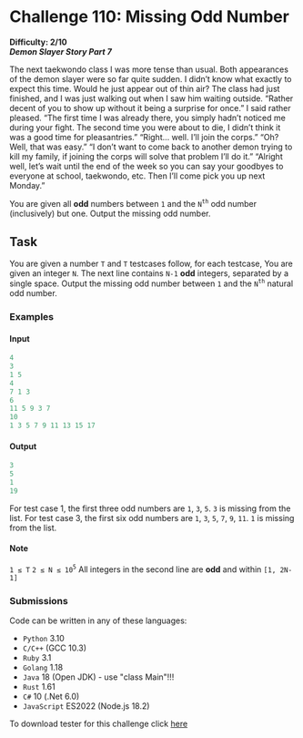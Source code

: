 # Challenge 110: Missing Odd Number

**Difficulty: 2/10**  
_**Demon Slayer Story Part 7**_

The next taekwondo class I was more tense than usual. Both appearances of the demon slayer were so far quite sudden. I didn’t know what exactly to expect this time. Would he just appear out of thin air? The class had just finished, and I was just walking out when I saw him waiting outside. “Rather decent of you to show up without it being a surprise for once.” I said rather pleased.
“The first time I was already there, you simply hadn’t noticed me during your fight. The second time you were about to die, I didn’t think it was a good time for pleasantries.”
“Right… well. I’ll join the corps.”
“Oh? Well, that was easy.”
“I don’t want to come back to another demon trying to kill my family, if joining the corps will solve that problem I’ll do it.”
“Alright well, let’s wait until the end of the week so you can say your goodbyes to everyone at school, taekwondo, etc. Then I’ll come pick you up next Monday.”

You are given all **odd** numbers between `1` and the `N`<sup>`th`</sup> odd number (inclusively) but one. Output the missing odd number.

## Task

You are given a number `T` and `T` testcases follow, for each testcase,
You are given an integer `N`.
The next line contains `N-1` **odd** integers, separated by a single space.
Output the missing odd number between `1` and the `N`<sup>`th`</sup> natural odd number.

### Examples

#### Input

```rs
4
3
1 5
4
7 1 3
6
11 5 9 3 7
10
1 3 5 7 9 11 13 15 17
```

#### Output

```rs
3
5
1
19
```

For test case 1, the first three odd numbers are `1`, `3`, `5`. `3` is missing from the list.
For test case 3, the first six odd numbers are `1`, `3`, `5`, `7`, `9`, `11`. `1` is missing from the list.

#### Note

`1 ≤ T`
`2 ≤ N ≤ 10`<sup>`5`</sup>
All integers in the second line are **odd** and within `[1, 2N-1]`

### Submissions

Code can be written in any of these languages:

- `Python` 3.10
- `C/C++` (GCC 10.3)
- `Ruby` 3.1
- `Golang` 1.18
- `Java` 18 (Open JDK) - use "class Main"!!!
- `Rust` 1.61
- `C#` 10 (.Net 6.0)
- `JavaScript` ES2022 (Node.js 18.2)

To download tester for this challenge click [here](https://downgit.github.io/#/home?url=https://github.com/Pomroka/TWT_Challenges_Tester/tree/main/PreviousChallenges/Challenge_110)
